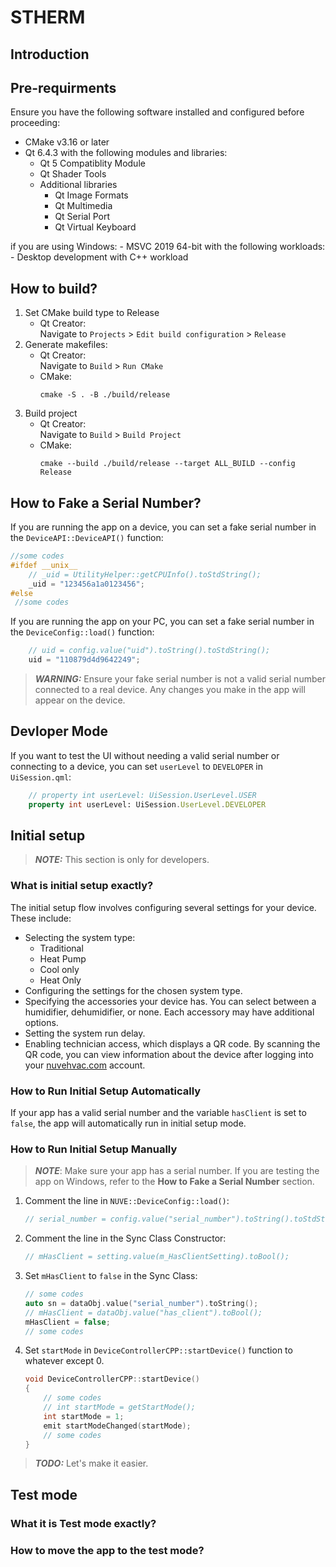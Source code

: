 # STHERM

## Introduction

## Pre-requirments
Ensure you have the following software installed and configured before proceeding:
- CMake v3.16 or later
- Qt 6.4.3 with the following modules and libraries:
    - Qt 5 Compatiblity Module
    - Qt Shader Tools
    - Additional libraries
        - Qt Image Formats
        - Qt Multimedia
        - Qt Serial Port
        - Qt Virtual Keyboard
        
if you are using Windows:
        - MSVC 2019 64-bit with the following workloads:
            - Desktop development with C++ workload

## How to build?
1. Set CMake build type to Release
     - Qt Creator: </br>
        Navigate to `Projects` > `Edit build configuration` > `Release`
2. Generate makefiles:
     - Qt Creator: </br> 
        Navigate to `Build` > `Run CMake`
     - CMake: 
        ```properties
        cmake -S . -B ./build/release
        ```
3. Build project
     - Qt Creator: </br>
        Navigate to `Build` > `Build Project`
     - CMake: 
        ```properties
        cmake --build ./build/release --target ALL_BUILD --config Release
        ```

## How to Fake a Serial Number?
If you are running the app on a device, you can set a fake serial number in the `DeviceAPI::DeviceAPI()` function:
```C++
//some codes
#ifdef __unix__
    // _uid = UtilityHelper::getCPUInfo().toStdString();
    _uid = "123456a1a0123456"; 
#else
 //some codes
```

If you are running the app on your PC, you can set a fake serial number in the `DeviceConfig::load()` function:
```C++
    // uid = config.value("uid").toString().toStdString();
    uid = "110879d4d9642249";
```
> **_WARNING:_** Ensure your fake serial number is not a valid serial number connected to a real device. Any changes you make in the app will appear on the device.

## Devloper Mode
If you want to test the UI without needing a valid serial number or connecting to a device, you can set `userLevel` to `DEVELOPER` in `UiSession.qml`:
```QML
    // property int userLevel: UiSession.UserLevel.USER
    property int userLevel: UiSession.UserLevel.DEVELOPER
```
## Initial setup
> **_NOTE:_** This section is only for developers.

### What is initial setup exactly?
The initial setup flow involves configuring several settings for your device. These include:
- Selecting the system type:
    - Traditional 
    - Heat Pump
    - Cool only
    - Heat Only
- Configuring the settings for the chosen system type.
- Specifying the accessories your device has.
You can select between a humidifier, dehumidifier, or none. Each accessory may have additional options.
- Setting the system run delay.
- Enabling technician access, which displays a QR code. By scanning the QR code, you can view information about the device after logging into your [nuvehvac.com](https://https://www.nuvehvac.com/#EN/USA/user/login/) account.

### How to Run Initial Setup Automatically
If your app has a valid serial number and the variable `hasClient` is set to `false`, the app will automatically run in initial setup mode.

### How to Run Initial Setup Manually

> **_NOTE_**: Make sure your app has a serial number. If you are testing the app on Windows, refer to the **How to Fake a Serial Number** section.

1. Comment the line in `NUVE::DeviceConfig::load()`:
    ```C++
    // serial_number = config.value("serial_number").toString().toStdString();
    ```

1. Comment the line in the Sync Class Constructor:
    ```C++
    // mHasClient = setting.value(m_HasClientSetting).toBool();
    ```

2. Set `mHasClient` to `false` in the Sync Class:
    ```C++
    // some codes
    auto sn = dataObj.value("serial_number").toString();
    // mHasClient = dataObj.value("has_client").toBool();
    mHasClient = false;
    // some codes
    ```
3. Set `startMode` in `DeviceControllerCPP::startDevice()` function to whatever except 0.
    ```C++
    void DeviceControllerCPP::startDevice()
    {
        // some codes
        // int startMode = getStartMode();
        int startMode = 1;
        emit startModeChanged(startMode);
        // some codes
    }
    ```

> **_TODO:_** Let's make it easier.

## Test mode
### What it is Test mode exactly?

### How to move the app to the test mode?
